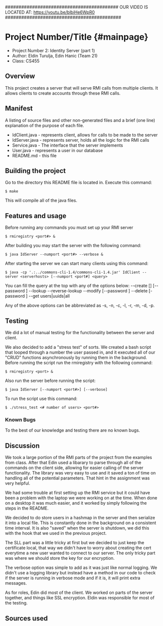 ##########################################
OUR VIDEO IS LOCATED AT: https://youtu.be/blbiHe6WpR0 
###########################################

# Project Number/Title {#mainpage}

* Project Number 2: Identity Server (part 1)
* Author: Eldin Turulja, Edin Hanic (Team 21)
* Class: CS455

## Overview

This project creates a server that will serve RMI calls from multiple clients.
It allows clients to create accounts through these RMI calls.

## Manifest

A listing of source files and other non-generated files and a brief (one line)
explanation of the purpose of each file.

* IdClient.java - represents client, allows for calls to be made to the server
* IdServer.java - represents server, holds all the logic for the RMI calls
* Service.java - The interface that the server implements
* User.java - represents a user in our database 
* README.md - this file


## Building the project

Go to the directory this README file is located in. Execute this command:

	$ make

This will compile all of the java files.

## Features and usage

Before running any commands you must set up your RMI server

	$ rmiregistry <port#> & 

After building you may start the server with the following command:

	$ java IdServer --numport <port#> --verbose &

After starting the server we can start many clients using this command:

	$ java -cp '.:../commons-cli-1.4/commons-cli-1.4.jar' IdClient --server <serverhosts> [--numport <port#] <query>

You can fill the query at the top with any of the options below:
--create <loginname> [<real name>] [--password <password>]
--lookup <loginname>
--reverse-lookup <UUID>
--modify <oldloginname> <newloginname> [--password <password>]
--delete <loginname> [-password <password>]
--get users|uuids|all

Any of the above options can be abbreviated as -s, -n, -c, -l, -r, -m, -d, -p.

## Testing

We did a lot of manual testing for the functionality between the server and client.

We also decided to add a "stress test" of sorts. We created a bash script that looped
through a number the user passed in, and it executed all of our "CRUD" functions
asynchronously by running them in the background. Before running the script run the 
rmiregistry with the following command:

	$ rmiregistry <port> & 

Also run the server before running the script:

	$ java IdServer [--numport <port#>] [--verbose]

To run the script use this command:

	$ ./stress_test <# number of users> <port#>

### Known Bugs

To the best of our knowledge and testing there are no known bugs.

## Discussion

We took a large portion of the RMI parts of the project from the examples from class.
After that Edin used a libarary to parse through all of the commands on the client side,
allowing for easier calling of the server functionality. The library was very easy to use
and it saved a ton of time on handling all of the potential parameters. That hint in the
assignment was very helpful.

We had some trouble at first setting up the RMI service but it could have been a problem
with the laptop we were working on at the time. When done on a desktop it was much easier,
and it worked by simply following the steps in the README.

We decided to do store users in a hashmap in the server and then serialize it into a local
file. This is constantly done in the background on a consistent time interval. It is also
"saved" when the server is shutdown, we did this with the hook that we used in the previous
project.

The SLL part was a little tricky at first but we decided to just keep the certificate local,
that way we didn't have to worry about creating the cert everytime a new user wanted to
connect to our server. The only tricky part was where we should store the key for our
encryption.

The verbose option was simple to add as it was just like normal logging. We didn't use a
logging library but instead have a method in our code to check if the server is running
in verbose mode and if it is, it will print extra messages.

As for roles, Edin did most of the client. We worked on parts of the server together, and
things like SSL encryption. Eldin was responsible for most of the testing.

## Sources used

